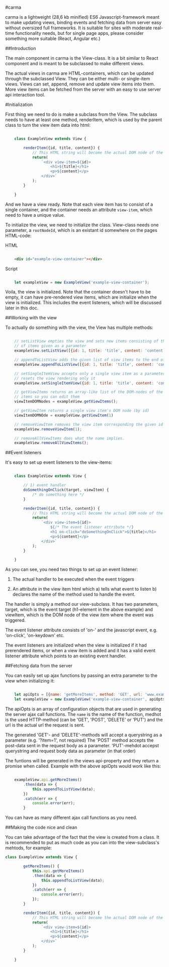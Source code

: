 #carma

carma is a lightweight (28,6 kb minified) ES6 Javascript-framework meant to make updating views, binding events and fetching data from server easy without oversized full frameworks.
It is suitable for sites with moderate real-time functionality needs, but for single page apps, please consider something more suitable (React, Angular etc.)

##Introduction

The main component in carma is the View-class. It is a bit similar to React component and is meant to be subclassed to make different views.

The actual views in carma are HTML-containers, which can be updated through the subclassed View. They can be either multi- or single-item views.
Views can set, append, remove and update view items into them. More view items can be fetched from the server with an easy to use server api interaction tool.


#Initialization

First thing we need to do is make a subclass from the View. The subclass needs to have at least one method, renderItem, which is used by the parent class to turn the view item data into html:

```js

    class ExampleView extends View {

        renderItem({id, title, content}) {
            // This HTML string will become the actual DOM node of the view item
            return(
                `<div view-item=${id}>
                    <h1>${title}</h1>
                    <p>${content}</p>
                </div>`
            );
        }

    }

```

And we have a view ready. Note that each view item has to consist of a single container, and the container needs an attribute ``view-item``, which need to have a unique value.

To initialize the view, we need to initialize the class. View-class needs one parameter, a ``rootNodeId``, which is an existant id somewhere on the pages HTML-code:

HTML

```html

    <div id="example-view-container"></div>

```

Script

```js

    let exampleView = new ExampleView('example-view-container');

```

Voila, the view is initialized. Note that the container doesn't have to be empty, it can have pre-rendered view items, which are initialize when the view is initialized. This includes the event listeners, which will be discussed later in this doc.

##Working with the view

To actually do something with the view, the View has multiple methods:

```js

    // setListView empties the view and sets new items consisting of the list
    // of items given as a parameter
    exampleView.setListView([{id: 1, title: 'title', content: 'content'}]);

    // appendToListView adds the given list of view items to the end of the view html.
    exampleView.appendToListView([{id: 1, title: 'title', content: 'content'}]);

    // setSingleItemView accepts only a single view item as a parameter and
    // resets the view rendering only it
    exampleView.setSingleItemView({id: 1, title: 'title', content: 'content'});

    // getViewItems returns an array-like list of the DOM-nodes of the view
    // items so you can edit them
    viewItemDOMNodes = exampleView.getViewItems();

    // getViewItem returns a single view item's DOM node (by id)
    viewItemDOMNOde = exampleView.getViewItem(1)

    // removeViewItem removes the view item corresponding the given id
    exampleView.removeViewItem(1);

    // removeAllViewItems does what the name implies.
    exampleView.removeAllViewItems();

```

##Event listeners

It's easy to set up event listeners to the view-items:

```js

    class ExampleView extends View {

        // 1) event handler
        doSomethingOnClick(target, viewItem) {
            /* do something here */
        }

        renderItem({id, title, content}) {
            // This HTML string will become the actual DOM node of the view item
            return(
                `<div view-item=${id}>
                    ${/* The event listener attribute */}
                    <h1 on-click="doSomethingOnClick">${title}</h1>
                    <p>${content}</p>
                </div>`
            );
        }

    }

```

As you can see, you need two things to set up an event listener:

1) The actual handler to be executed when the event triggers

2) An attribute in the view item html which a) tells what event to listen b) declares the name of the method used to handle the event.

The handler is simply a method our view-subclass. It has two parameters, target, which is the event target (h1-element in the above example)
and viewItem, which is the DOM node of the view item where the event was triggered.

The event listener attribute consists of 'on-' and the javascript event, e.g. 'on-click', 'on-keydown' etc.

The event listeners are initialized when the view is initialized if it had prerendered items, or when a view item is added and it has a valid event listener attribute which points to an existing event handler.

##Fetching data from the server

You can easily set up ajax functions by passing an extra parameter to the view when initializing it:

```js

    let apiOpts = [{name: 'getMoreItems', method: 'GET', url: 'www.example.com/api/items'}]
    let exampleView = new ExampleView('example-view-container', apiOpts);

```

The apiOpts is an array of configuration objects that are used in generating the server ajax call functions.
The ``name`` is the name of the function, medhot is the used HTTP-method (can be 'GET', 'POST', 'DELETE' or 'PUT')
and the url is the actual url the request is sent.

The generated 'GET'- and 'DELETE'-methods will accept a querystring as a parameter (e.g. '?item=1', not required)
The 'POST' method accepts the post-data sent in the request body as a parameter. 'PUT'-mehdot accepst querystring and request body data as parameter (in that order)

The funtions will be generated in the views api-property and they return a promise when called. Example with the above apiOpts would work like this:

```js

    exampleView.api.getMoreItems()
        .then(data => {
            this.appendToListView(data);
        })
        .catch(err => {
            console.error(err);
        }

```

You can have as many different ajax call functions as you need.

##Making the code nice and clean

You can take advantage of the fact that the view is created from a class. It is recommended to put as much code as you can into the view-subclass's mehtods, for example:

```js
class ExampleView extends View {

        getMoreItems() {
            this.api.getMoreItems()
            .then(data => {
                this.appendToListView(data);
            })
            .catch(err => {
                console.error(err);
            });
        }

        renderItem({id, title, content}) {
            // This HTML string will become the actual DOM node of the view item
            return(
                `<div view-item=${id}>
                    <h1>${title}</h1>
                    <p>${content}</p>
                </div>`
            );
        }

    }
```